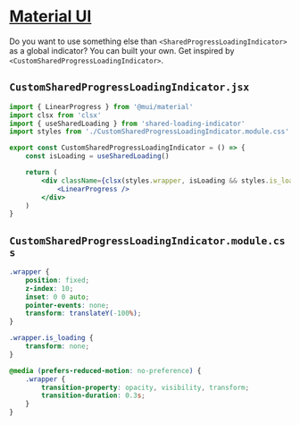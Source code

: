 # [Material UI](https://mui.com/material-ui/react-progress/#linear)

Do you want to use something else than `<SharedProgressLoadingIndicator>` as a global indicator? You can built your own. Get inspired by `<CustomSharedProgressLoadingIndicator>`.

## `CustomSharedProgressLoadingIndicator.jsx`

```jsx
import { LinearProgress } from '@mui/material'
import clsx from 'clsx'
import { useSharedLoading } from 'shared-loading-indicator'
import styles from './CustomSharedProgressLoadingIndicator.module.css'

export const CustomSharedProgressLoadingIndicator = () => {
	const isLoading = useSharedLoading()

	return (
		<div className={clsx(styles.wrapper, isLoading && styles.is_loading)}>
			<LinearProgress />
		</div>
	)
}
```

## `CustomSharedProgressLoadingIndicator.module.css`

```css
.wrapper {
	position: fixed;
	z-index: 10;
	inset: 0 0 auto;
	pointer-events: none;
	transform: translateY(-100%);
}

.wrapper.is_loading {
	transform: none;
}

@media (prefers-reduced-motion: no-preference) {
	.wrapper {
		transition-property: opacity, visibility, transform;
		transition-duration: 0.3s;
	}
}
```
